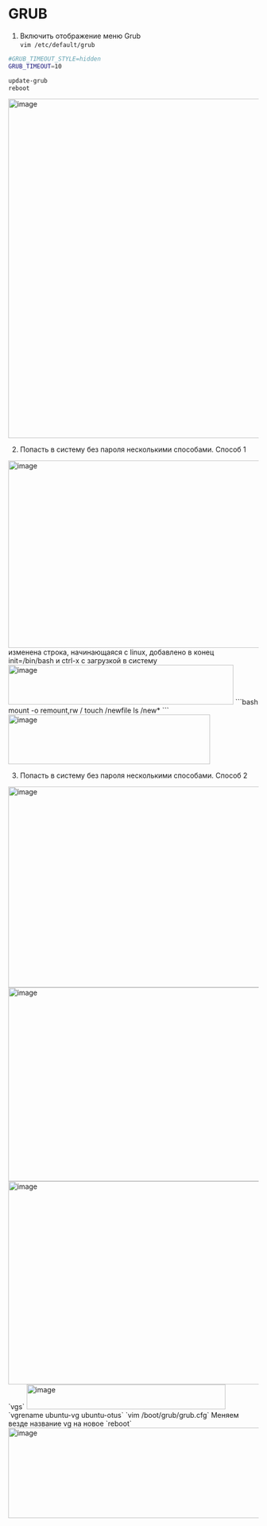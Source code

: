 # GRUB  

1. Включить отображение меню Grub  
`vim /etc/default/grub`  
```bash
#GRUB_TIMEOUT_STYLE=hidden
GRUB_TIMEOUT=10
```  
```bash
update-grub
reboot
```  
<img width="914" height="683" alt="image" src="https://github.com/user-attachments/assets/f165026c-47f9-4079-9412-8f517f306f0f" />  

2. Попасть в систему без пароля несколькими способами. Способ 1
<img width="640" height="377" alt="image" src="https://github.com/user-attachments/assets/ce4f7549-0b2b-42aa-ac16-a7b58f0976f6" />  
изменена строка, начинающаяся с linux, добавлено в конец init=/bin/bash и сtrl-x с загрузкой в систему
<img width="453" height="80" alt="image" src="https://github.com/user-attachments/assets/31d5040d-22cc-4197-92c6-0bd0f44b8d7f" />  
```bash
mount -o remount,rw /
touch /newfile
ls /new*
```  
<img width="406" height="100" alt="image" src="https://github.com/user-attachments/assets/6521eb40-29c7-4735-9eaa-bade99548579" />  

3. Попасть в систему без пароля несколькими способами. Способ 2  
 
<img width="726" height="404" alt="image" src="https://github.com/user-attachments/assets/a9dab434-915f-4c85-9760-c21b7379e838" />  
<img width="710" height="390" alt="image" src="https://github.com/user-attachments/assets/21e83c09-335d-4b81-98df-84b009de7b1c" />  
<img width="713" height="409" alt="image" src="https://github.com/user-attachments/assets/24ac222b-6c77-4da9-a1ea-fb1ce1755c48" />  
`vgs`  
<img width="400" height="50" alt="image" src="https://github.com/user-attachments/assets/4239a910-ec91-4bba-a145-6e6b0f09c814" />  
`vgrename ubuntu-vg ubuntu-otus`  
`vim /boot/grub/grub.cfg`  
Меняем везде название vg на новое  
`reboot`  
<img width="524" height="182" alt="image" src="https://github.com/user-attachments/assets/58e58de0-8a65-4706-ad9d-9e959bb91ce1" />  



